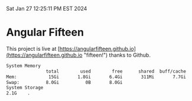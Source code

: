 Sat Jan 27 12:25:11 PM EST 2024

# Angular Fifteen


This project is live at [https://angularfifteen.github.io](https://angularfifteen.github.io "fifteen!") thanks to Github.

```bash
System Memory
               total        used        free      shared  buff/cache   available
Mem:            15Gi       1.8Gi       6.4Gi       311Mi       7.7Gi        13Gi
Swap:          8.0Gi          0B       8.0Gi
System Storage
2.1G	.
```
```bash
